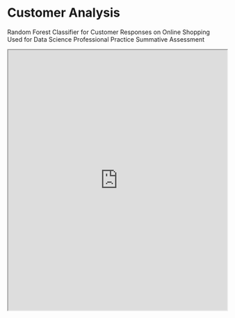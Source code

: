 # Customer Analysis

Random Forest Classifier for Customer Responses on Online Shopping
  Used for Data Science Professional Practice Summative Assessment

<iframe src="https://nbviewer.org/github/YungLazy/DSPP_Data-Science-Portfolio/blob/main/Customer%20Analysis.ipynb" width="100%" height="600px"></iframe>
